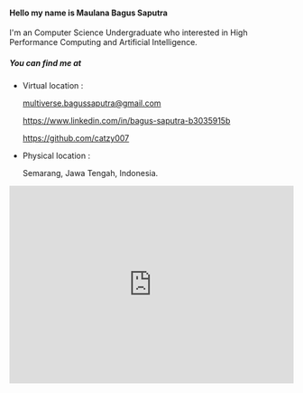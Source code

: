 #### Hello my name is Maulana Bagus Saputra
I'm an Computer Science Undergraduate who interested in 
High Performance Computing and Artificial Intelligence.

##### You can find me at

* Virtual location :

  [multiverse.bagussaputra@gmail.com](mailto:multiverse.bagussaputra@gmail.com)

  <https://www.linkedin.com/in/bagus-saputra-b3035915b>

  <https://github.com/catzy007>

* Physical location :

  Semarang, Jawa Tengah, Indonesia.

<iframe src="https://www.google.com/maps/embed?pb=!1m18!1m12!1m3!1d126715.84250495418!2d110.34702524747588!3d-7.024554225857524!2m3!1f0!2f0!3f0!3m2!1i1024!2i768!4f13.1!3m3!1m2!1s0x2e708b4d3f0d024d%3A0x1e0432b9da5cb9f2!2sSemarang%2C%20Kota%20Semarang%2C%20Jawa%20Tengah!5e0!3m2!1sid!2sid!4v1617271783513!5m2!1sid!2sid" width="100%" height="350" frameborder="0" style="border:0" allowfullscreen></iframe>
